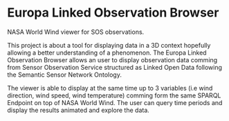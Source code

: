 Europa Linked Observation Browser
==============

NASA World Wind viewer for SOS observations.

This project is about a tool for displaying data in a 3D context hopefully allowing a better understanding of a phenomenon. The Europa Linked Observation Browser allows an user to display observation data comming from Sensor Observation Service structured as Linked Open Data following the Semantic Sensor Network Ontology.

The viewer is able to display at the same time up to 3 variables (i.e wind direction, wind speed, wind temperature) comming form the same SPARQL Endpoint on top of NASA World Wind. The user can query time periods and display the results animated and explore the data. 
